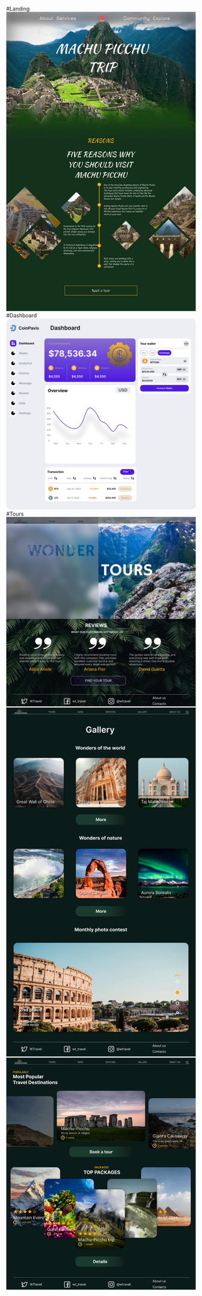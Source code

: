 #Landing
![landing](landing.png)
#Dashboard
![dashboard](dashboard.png)
#Tours
![body main](body%20main.png)
![gallery](Gallery.png)
![tours](Tours.png)
